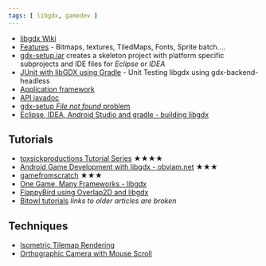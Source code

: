 ```yaml
---
tags: [ libgdx, gamedev ]
---
```


-   [libgdx Wiki](https://github.com/libgdx/libgdx/wiki/Introduction)
-   [Features](http://libgdx.badlogicgames.com/features.html) - Bitmaps,
    textures, TiledMaps, Fonts, Sprite batch....
-   [gdx-setup.jar](https://github.com/libgdx/libgdx/wiki/Project-Setup-Gradle)
    creates a skeleton project with platform specific subprojects and
    IDE files for *Eclipse* or *IDEA*
-   [JUnit with libGDX using
    Gradle](http://shahmirj.com/blog/getting-junit-working-with-libgdx-in-gradle) -
    Unit Testing libgdx using gdx-backend-headless
-   [Application
    framework](https://github.com/libgdx/libgdx/wiki/The-application-framework)
-   [API javadoc](http://libgdx.badlogicgames.com/nightlies/docs/api/)
-   [gdx-setup *File not found*
    problem](http://stackoverflow.com/questions/22822767/new-libgdx-setup-receive-file-not-found)
-   [Eclipse, IDEA, Android Studio and gradle - building libgdx]()

Tutorials
---------

-   [toxsickproductions Tutorial
    Series](http://www.toxsickproductions.com/libgdx/libgdx-basics-game-and-screens/)
    ★★★★
-   [Android Game Development with libgdx -
    obviam.net](http://obviam.net/index.php/getting-started-in-android-game-development-with-libgdx-create-a-working-prototype-in-a-day-tutorial-part-1/)
    ★★★
-   [gamefromscratch](http://www.gamefromscratch.com/page/LibGDX-Tutorial-series.aspx)
    ★★★
-   [One Game, Many Frameworks -
    libgdx](http://www.rengelbert.com/tutorial.php?id=179&show_all=true)
-   [FlappyBird using Overlap2D and
    libgdx](http://www.gamefromscratch.com/post/2014/09/08/Guest-Tutorial-Making-Flappy-Bird-using-Overlap2D-and-LibGDX.aspx)
-   [Bitowl tutorials](http://bitowl.de/category/android/libgdx/) *links
    to older articles are broken*

Techniques
----------

-   [Isometric Tilemap
    Rendering](http://www.badlogicgames.com/wordpress/?p=2032)
-   [Orthographic Camera with Mouse
    Scroll](http://pixelimperfect.blogspot.in/2012/09/tutorial-libgdx-orthographic-camera.html)
